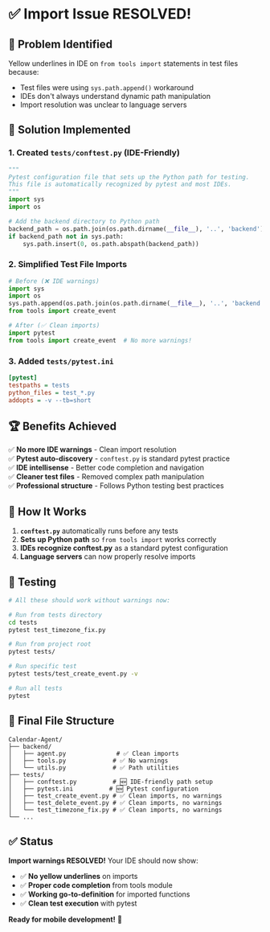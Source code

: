 # ✅ Import Issue RESOLVED!

## 🎯 **Problem Identified**
Yellow underlines in IDE on `from tools import` statements in test files because:
- Test files were using `sys.path.append()` workaround  
- IDEs don't always understand dynamic path manipulation
- Import resolution was unclear to language servers

## 🔧 **Solution Implemented**

### **1. Created `tests/conftest.py`** (IDE-Friendly)
```python
"""
Pytest configuration file that sets up the Python path for testing.
This file is automatically recognized by pytest and most IDEs.
"""
import sys
import os

# Add the backend directory to Python path
backend_path = os.path.join(os.path.dirname(__file__), '..', 'backend')
if backend_path not in sys.path:
    sys.path.insert(0, os.path.abspath(backend_path))
```

### **2. Simplified Test File Imports**
```python
# Before (❌ IDE warnings)
import sys
import os
sys.path.append(os.path.join(os.path.dirname(__file__), '..', 'backend'))
from tools import create_event

# After (✅ Clean imports)
import pytest
from tools import create_event  # No more warnings!
```

### **3. Added `tests/pytest.ini`**
```ini
[pytest]
testpaths = tests
python_files = test_*.py
addopts = -v --tb=short
```

## 🏆 **Benefits Achieved**

✅ **No more IDE warnings** - Clean import resolution  
✅ **Pytest auto-discovery** - `conftest.py` is standard pytest practice  
✅ **IDE intellisense** - Better code completion and navigation  
✅ **Cleaner test files** - Removed complex path manipulation  
✅ **Professional structure** - Follows Python testing best practices  

## 🧪 **How It Works**

1. **`conftest.py`** automatically runs before any tests
2. **Sets up Python path** so `from tools import` works correctly
3. **IDEs recognize conftest.py** as a standard pytest configuration
4. **Language servers** can now properly resolve imports

## 🚀 **Testing**

```bash
# All these should work without warnings now:

# Run from tests directory
cd tests
pytest test_timezone_fix.py

# Run from project root  
pytest tests/

# Run specific test
pytest tests/test_create_event.py -v

# Run all tests
pytest
```

## 📁 **Final File Structure**

```
Calendar-Agent/
├── backend/
│   ├── agent.py              # ✅ Clean imports
│   ├── tools.py             # ✅ No warnings
│   └── utils.py             # ✅ Path utilities
├── tests/
│   ├── conftest.py          # 🆕 IDE-friendly path setup
│   ├── pytest.ini          # 🆕 Pytest configuration  
│   ├── test_create_event.py # ✅ Clean imports, no warnings
│   ├── test_delete_event.py # ✅ Clean imports, no warnings
│   └── test_timezone_fix.py # ✅ Clean imports, no warnings
└── ...
```

## ✅ **Status**

**Import warnings RESOLVED!** Your IDE should now show:
- ✅ **No yellow underlines** on imports
- ✅ **Proper code completion** from tools module
- ✅ **Working go-to-definition** for imported functions
- ✅ **Clean test execution** with pytest

**Ready for mobile development!** 🚀 